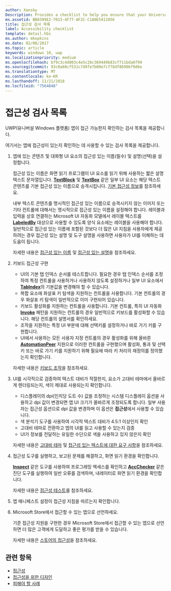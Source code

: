 ```yaml
---
author: Xansky
Description: Provides a checklist to help you ensure that your Universal Windows Platform (UWP) app is accessible.
ms.assetid: BB8399E2-7013-4F77-AF2C-C1A0E5412856
title: 접근성 검사 목록
label: Accessibility checklist
template: detail.hbs
ms.author: mhopkins
ms.date: 02/08/2017
ms.topic: article
keywords: windows 10, uwp
ms.localizationpriority: medium
ms.openlocfilehash: bf9c3c4d803c4e5c2bc369449b83cf711bda6f99
ms.sourcegitcommit: 93c0a60cf531c7d9fe7b00e7cf78df86906f9d6e
ms.translationtype: MT
ms.contentlocale: ko-KR
ms.lasthandoff: 11/21/2018
ms.locfileid: "7564848"
---
```

# <a name="accessibility-checklist"></a>접근성 검사 목록



UWP(유니버설 Windows 플랫폼) 앱이 접근 가능한지 확인하는 검사 목록을 제공합니다.

여기서는 앱에 접근성이 있는지 확인하는 데 사용할 수 있는 검사 목록을 제공합니다.

1.  앱에 있는 콘텐츠 및 대화형 UI 요소의 접근성 있는 이름(필수) 및 설명(선택)을 설정합니다.

    접근성 있는 이름은 화면 읽기 프로그램이 UI 요소를 읽기 위해 사용하는 짧은 설명 텍스트 문자열입니다. [**TextBlock**](https://msdn.microsoft.com/library/windows/apps/BR209652) 및 [**TextBox**](https://msdn.microsoft.com/library/windows/apps/BR209683) 같은 일부 UI 요소는 해당 텍스트 콘텐츠를 기본 접근성 있는 이름으로 승격시킵니다. [기본 접근성 정보](basic-accessibility-information.md#name_from_inner_text)를 참조하세요.

    내부 텍스트 콘텐츠를 명시적인 접근성 있는 이름으로 승격시키지 않는 이미지 또는 기타 컨트롤에 대해서는 명시적으로 접근성 있는 이름을 설정해야 합니다. 레이블과 입력을 상호 연결하는 Microsoft UI 자동화 모델에서 레이블 텍스트를 [**LabeledBy**](https://msdn.microsoft.com/library/windows/apps/Hh759769) 대상으로 사용할 수 있도록 양식 요소에는 레이블을 사용해야 합니다. 일반적으로 접근성 있는 이름에 포함된 것보다 더 많은 UI 지침을 사용자에게 제공하려는 경우 접근성 있는 설명 및 도구 설명을 사용하면 사용자가 UI를 이해하는 데 도움이 됩니다.

    자세한 내용은 [접근성 있는 이름](basic-accessibility-information.md#accessible_name) 및 [접근성 있는 설명](basic-accessibility-information.md)을 참조하세요.

2.  키보드 접근성 구현

    * UI의 기본 탭 인덱스 순서를 테스트합니다. 필요한 경우 탭 인덱스 순서를 조정하여 특정 컨트롤을 사용하거나 사용하지 않도록 설정하거나 일부 UI 요소에서 [**TabIndex**](https://msdn.microsoft.com/library/windows/apps/BR209461)의 기본값을 변경해야 할 수 있습니다.
    * 복합 요소에 화살표 키 탐색을 지원하는 컨트롤을 사용합니다. 기본 컨트롤의 경우 화살표 키 탐색이 일반적으로 이미 구현되어 있습니다.
    * 키보드 활성화를 지원하는 컨트롤을 사용합니다. 기본 컨트롤, 특히 UI 자동화 [**Invoke**](https://msdn.microsoft.com/library/windows/apps/BR242582) 패턴을 지원하는 컨트롤의 경우 일반적으로 키보드를 활성화할 수 있습니다. 해당 컨트롤의 설명서를 확인하세요.
    * 조작을 지원하는 특정 UI 부분에 대해 선택키를 설정하거나 바로 가기 키를 구현합니다.
    * UI에서 사용하는 모든 사용자 지정 컨트롤의 경우 활성화를 위해 올바른 [**AutomationPeer**](https://msdn.microsoft.com/library/windows/apps/BR209185) 지원으로 이러한 컨트롤을 구현했으며 활성화, 통과 및 선택키 또는 바로 가기 키를 지원하기 위해 필요에 따라 키 처리의 재정의를 정의했는지 확인합니다.

    자세한 내용은 [키보드 조작](https://msdn.microsoft.com/library/windows/apps/Mt185607)을 참조하세요.

3.  UI를 시각적으로 검증하여 텍스트 대비가 적절한지, 요소가 고대비 테마에서 올바르게 렌더링되는지, 색이 제대로 사용되는지 확인합니다.

    * 디스플레이의 dpi(인치당 도트 수) 값을 조정하는 시스템 디스플레이 옵션을 사용하고 dpi 값이 변경되면 앱 UI 크기가 올바르게 조정되도록 합니다. 일부 사용자는 접근성 옵션으로 dpi 값을 변경하며 이 옵션은 **접근성**에서 사용할 수 있습니다.
    * 색 분석기 도구를 사용하여 시각적 텍스트 대비가 4.5:1 이상인지 확인
    * 고대비 테마로 전환하고 앱의 UI를 읽고 사용할 수 있는지 검증
    * UI가 정보를 전달하는 유일한 수단으로 색을 사용하고 있지 않은지 확인

    자세한 내용은 [고대비 테마](high-contrast-themes.md) 및 [접근성 있는 텍스트에 대한 요구 사항](accessible-text-requirements.md)을 참조하세요.

4.  접근성 도구를 실행하고, 보고된 문제를 해결하고, 화면 읽기 환경을 확인합니다.

    [**Inspect**](https://msdn.microsoft.com/library/windows/desktop/Dd318521) 같은 도구를 사용하여 프로그래밍 액세스를 확인하고 [**AccChecker**](https://msdn.microsoft.com/library/windows/desktop/Hh920985) 같은 진단 도구를 실행하여 일반 오류를 검색하며, 내레이터로 화면 읽기 환경을 확인합니다.

    자세한 내용은 [접근성 테스트](accessibility-testing.md)를 참조하세요.

5.  앱 매니페스트 설정이 접근성 지침을 따르는지 확인합니다.

6.  Microsoft Store에서 접근할 수 있는 앱으로 선언하세요.

    기준 접근성 지원을 구현한 경우 Microsoft Store에서 접근할 수 있는 앱으로 선언하면 더 많은 고객에게 도달하고 좋은 평가를 받을 수 있습니다.

    자세한 내용은 [스토어의 접근성](accessibility-in-the-store.md)을 참조하세요.

<span id="related_topics"/>

## <a name="related-topics"></a>관련 항목  
* [접근성](accessibility.md)
* [접근성을 위한 디자인](https://msdn.microsoft.com/library/windows/apps/Hh700407)
* [피해야 할 사례](practices-to-avoid.md) 
